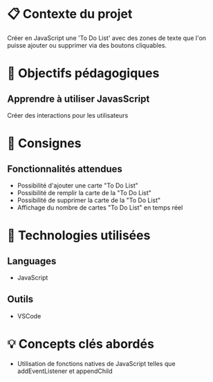 <h1>📋 Contexte du projet</h1>
Créer en JavaScript une 'To Do List' avec des zones de texte que l'on puisse ajouter ou supprimer via des boutons cliquables.

<h1>🎯 Objectifs pédagogiques</h1>
<h2>Apprendre à utiliser JavasScript</h2>
Créer des interactions pour les utilisateurs

<h1>📝 Consignes</h1>
<h2>Fonctionnalités attendues</h2>

- Possibilité d'ajouter une carte "To Do List"
- Possibilité de remplir la carte de la "To Do List"
- Possibilité de supprimer la carte de la "To Do List"
- Affichage du nombre de cartes "To Do List" en temps réel

<h1>🔧 Technologies utilisées</h1>

<h2>Languages</h2>

- JavaScript

<h2>Outils</h2>

- VSCode

<h1>💡 Concepts clés abordés</h1>

- Utilisation de fonctions natives de JavaScript telles que addEventListener et appendChild
